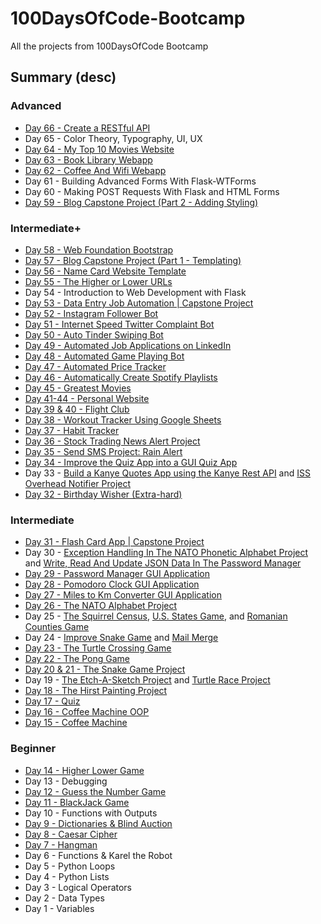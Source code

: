 # 100DaysOfCode-Bootcamp
All the projects from 100DaysOfCode Bootcamp

## Summary (desc)
### Advanced
* [Day 66 - Create a RESTful API](https://github.com/adrianurdar/100DaysOfCode-Bootcamp/tree/main/Day-066)
* Day 65 - Color Theory, Typography, UI, UX
* [Day 64 - My Top 10 Movies Website](https://github.com/adrianurdar/100DaysOfCode-Bootcamp/tree/main/Day-064)
* [Day 63 - Book Library Webapp](https://github.com/adrianurdar/100DaysOfCode-Bootcamp/tree/main/Day-063)
* [Day 62 - Coffee And Wifi Webapp](https://github.com/adrianurdar/100DaysOfCode-Bootcamp/tree/main/Day-062)
* Day 61 - Building Advanced Forms With Flask-WTForms
* Day 60 - Making POST Requests With Flask and HTML Forms
* [Day 59 - Blog Capstone Project (Part 2 - Adding Styling)](https://github.com/adrianurdar/100DaysOfCode-Bootcamp/tree/main/Day-059)

### Intermediate+
* [Day 58 - Web Foundation Bootstrap](https://github.com/adrianurdar/100DaysOfCode-Bootcamp/tree/main/Day-058)
* [Day 57 - Blog Capstone Project (Part 1 - Templating)](https://github.com/adrianurdar/100DaysOfCode-Bootcamp/tree/main/Day-057)
* [Day 56 - Name Card Website Template](https://github.com/adrianurdar/100DaysOfCode-Bootcamp/tree/main/Day-056)
* [Day 55 - The Higher or Lower URLs](https://github.com/adrianurdar/100DaysOfCode-Bootcamp/tree/main/Day-055)
* Day 54 - Introduction to Web Development with Flask
* [Day 53 - Data Entry Job Automation | Capstone Project](https://github.com/adrianurdar/100DaysOfCode-Bootcamp/tree/main/Day-053)
* [Day 52 - Instagram Follower Bot](https://github.com/adrianurdar/100DaysOfCode-Bootcamp/tree/main/Day-052)
* [Day 51 - Internet Speed Twitter Complaint Bot](https://github.com/adrianurdar/100DaysOfCode-Bootcamp/tree/main/Day-051)
* [Day 50 - Auto Tinder Swiping Bot](https://github.com/adrianurdar/100DaysOfCode-Bootcamp/tree/main/Day-050)
* [Day 49 - Automated Job Applications on LinkedIn](https://github.com/adrianurdar/100DaysOfCode-Bootcamp/tree/main/Day-049)
* [Day 48 - Automated Game Playing Bot](https://github.com/adrianurdar/100DaysOfCode-Bootcamp/tree/main/Day-048)
* [Day 47 - Automated Price Tracker](https://github.com/adrianurdar/100DaysOfCode-Bootcamp/tree/main/Day-047)
* [Day 46 - Automatically Create Spotify Playlists](https://github.com/adrianurdar/100DaysOfCode-Bootcamp/tree/main/Day-046)
* [Day 45 - Greatest Movies](https://github.com/adrianurdar/100DaysOfCode-Bootcamp/tree/main/Day-045)
* [Day 41-44 - Personal Website](https://adiurdar.com)
* [Day 39 & 40 - Flight Club](https://github.com/adrianurdar/100DaysOfCode-Bootcamp/tree/main/Day-039-040)
* [Day 38 - Workout Tracker Using Google Sheets](https://github.com/adrianurdar/100DaysOfCode-Bootcamp/tree/main/Day-038)
* [Day 37 - Habit Tracker](https://github.com/adrianurdar/100DaysOfCode-Bootcamp/tree/main/Day-037)
* [Day 36 - Stock Trading News Alert Project](https://github.com/adrianurdar/100DaysOfCode-Bootcamp/tree/main/Day-036)
* [Day 35 - Send SMS Project: Rain Alert](https://github.com/adrianurdar/100DaysOfCode-Bootcamp/tree/main/Day-035)
* [Day 34 - Improve the Quiz App into a GUI Quiz App](https://github.com/adrianurdar/100DaysOfCode-Bootcamp/tree/main/Day-034)
* Day 33 - [Build a Kanye Quotes App using the Kanye Rest API](https://github.com/adrianurdar/100DaysOfCode-Bootcamp/tree/main/Day-033/Kanye-Quotes-App) and [ISS Overhead Notifier Project](https://github.com/adrianurdar/100DaysOfCode-Bootcamp/tree/main/Day-033/ISS-Overhead-Notifier-Project)
* [Day 32 - Birthday Wisher (Extra-hard)](https://github.com/adrianurdar/100DaysOfCode-Bootcamp/tree/main/Day-032)

### Intermediate
* [Day 31 - Flash Card App | Capstone Project](https://github.com/adrianurdar/100DaysOfCode-Bootcamp/tree/main/Day-031)
* Day 30 - [Exception Handling In The NATO Phonetic Alphabet Project](https://github.com/adrianurdar/100DaysOfCode-Bootcamp/tree/main/Day-030/Exception-Handling-In-The-NATO-Phonetic-Alphabet-Project) and [Write, Read And Update JSON Data In The Password Manager](https://github.com/adrianurdar/100DaysOfCode-Bootcamp/tree/main/Day-030/Write-Read-And-Update-JSON-Data-In-The-Password-Manager)
* [Day 29 - Password Manager GUI Application](https://github.com/adrianurdar/100DaysOfCode-Bootcamp/tree/main/Day-029)
* [Day 28 - Pomodoro Clock GUI Application](https://github.com/adrianurdar/100DaysOfCode-Bootcamp/tree/main/Day-028)
* [Day 27 - Miles to Km Converter GUI Application](https://github.com/adrianurdar/100DaysOfCode-Bootcamp/tree/main/Day-027)
* [Day 26 - The NATO Alphabet Project](https://github.com/adrianurdar/100DaysOfCode-Bootcamp/tree/main/Day-026)
* Day 25 - [The Squirrel Census](https://github.com/adrianurdar/100DaysOfCode-Bootcamp/tree/main/Day-025/Squirrel-Census), [U.S. States Game](https://github.com/adrianurdar/100DaysOfCode-Bootcamp/tree/main/Day-025/US-States-Game), and [Romanian Counties Game](https://github.com/adrianurdar/100DaysOfCode-Bootcamp/tree/main/Day-025/Romanian-Counties-Game)
* Day 24 - [Improve Snake Game](https://github.com/adrianurdar/100DaysOfCode-Bootcamp/tree/main/Day-024/Snake) and [Mail Merge](https://github.com/adrianurdar/100DaysOfCode-Bootcamp/tree/main/Day-024/Mail-Merge)
* [Day 23 - The Turtle Crossing Game](https://github.com/adrianurdar/100DaysOfCode-Bootcamp/tree/main/Day-023)
* [Day 22 - The Pong Game](https://github.com/adrianurdar/100DaysOfCode-Bootcamp/tree/main/Day-022)
* [Day 20 & 21 - The Snake Game Project](https://github.com/adrianurdar/100DaysOfCode-Bootcamp/tree/main/Day-020-021/)
* Day 19 - [The Etch-A-Sketch Project](https://github.com/adrianurdar/100DaysOfCode-Bootcamp/tree/main/Day-019/Etch-A-Sketch) and [Turtle Race Project](https://github.com/adrianurdar/100DaysOfCode-Bootcamp/tree/main/Day-019/Turtle-Race)
* [Day 18 - The Hirst Painting Project](https://github.com/adrianurdar/100DaysOfCode-Bootcamp/tree/main/Day-018)
* [Day 17 - Quiz](https://github.com/adrianurdar/100DaysOfCode-Bootcamp/tree/main/Day-017)
* [Day 16 - Coffee Machine OOP](https://github.com/adrianurdar/100DaysOfCode-Bootcamp/tree/main/Day-016)
* [Day 15 - Coffee Machine](https://github.com/adrianurdar/100DaysOfCode-Bootcamp/tree/main/Day-015)

### Beginner
* [Day 14 - Higher Lower Game](https://github.com/adrianurdar/100DaysOfCode-Bootcamp/tree/main/Day-014)
* Day 13 - Debugging
* [Day 12 - Guess the Number Game](https://github.com/adrianurdar/100DaysOfCode-Bootcamp/blob/main/Day-012/guess-the-number.py)
* [Day 11 - BlackJack Game](https://github.com/adrianurdar/100DaysOfCode-Bootcamp/blob/main/Day-011/blackjack-project.py)
* Day 10 - Functions with Outputs
* [Day 9 - Dictionaries & Blind Auction](https://github.com/adrianurdar/100DaysOfCode-Bootcamp/tree/main/Day-009)
* [Day 8 - Caesar Cipher](https://github.com/adrianurdar/100DaysOfCode-Bootcamp/tree/main/Day-008)
* [Day 7 - Hangman](https://github.com/adrianurdar/100DaysOfCode-Bootcamp/tree/main/Day-007)
* Day 6 - Functions & Karel the Robot
* Day 5 - Python Loops
* Day 4 - Python Lists
* Day 3 - Logical Operators
* Day 2 - Data Types
* Day 1 - Variables
